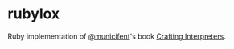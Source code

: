 # rubylox
Ruby implementation of [@municifent](https://github.com/munificent)'s book [Crafting Interpreters](https://github.com/munificent/craftinginterpreters).
